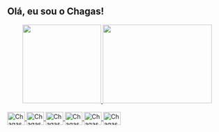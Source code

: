 ## Olá, eu sou o Chagas!

<div align="center">
  <a href="https://github.com/ChagasF">
  <img height="180em" width="" src="https://github-readme-stats.vercel.app/api?username=ChagasF&include_all_commits=true&count_private=true&show_icons=true&hide_rank=true&theme=onedark"/>
  <img height="180em" width="250em" src="https://github-readme-stats.vercel.app/api/top-langs/?username=ChagasF&layout=compact&langs_count=8&show_icons=true&theme=onedark"/>
</div>
<div style="display: inline_block"><br>
  <img align="center" alt="Chagas_HTML5" height="30" width="40" src="https://cdn.jsdelivr.net/gh/devicons/devicon/icons/html5/html5-original.svg">
  <img align="center" alt="Chagas_CSS3" height="30" width="40" src="https://cdn.jsdelivr.net/gh/devicons/devicon/icons/css3/css3-original.svg">
  <img align="center" alt="Chagas_JS" height="30" width="40" src="https://cdn.jsdelivr.net/gh/devicons/devicon/icons/javascript/javascript-original.svg">
  <img align="center" alt="Chagas_React" height="30" width="40" src="https://cdn.jsdelivr.net/gh/devicons/devicon/icons/typescript/typescript-original.svg">
  <img align="center" alt="Chagas_NodeJS" height="30" width="40" src="https://cdn.jsdelivr.net/gh/devicons/devicon/icons/nodejs/nodejs-original.svg">
  <img align="center" alt="Chagas_React" height="30" width="40" src="https://cdn.jsdelivr.net/gh/devicons/devicon/icons/react/react-original.svg">
</div>
